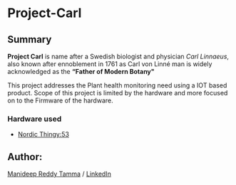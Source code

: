 # Project-Carl

## Summary
**Project Carl** is name after a Swedish biologist and physician *Carl Linnaeus*, also known after ennoblement in 1761 as Carl von Linné man is widely acknowledged as the **“Father of Modern Botany"**

This project addresses the Plant health monitoring need using a IOT based product. Scope of this project is limited by the hardware and more focused on to the Firmware of the hardware.

### Hardware used

- [Nordic Thingy:53](https://www.nordicsemi.com/Products/Development-hardware/Nordic-Thingy-53)

## Author: 

[Manideep Reddy Tamma](mailto:manideep@bioliberty.co.uk) / [LinkedIn](https://www.linkedin.com/in/manideep-reddy-tamma/)